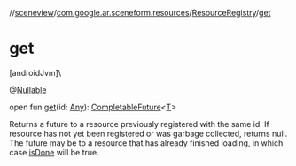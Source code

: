 //[sceneview](../../../index.md)/[com.google.ar.sceneform.resources](../index.md)/[ResourceRegistry](index.md)/[get](get.md)

# get

[androidJvm]\

@[Nullable](https://developer.android.com/reference/kotlin/androidx/annotation/Nullable.html)

open fun [get](get.md)(id: [Any](https://kotlinlang.org/api/latest/jvm/stdlib/kotlin/-any/index.html)): [CompletableFuture](https://developer.android.com/reference/kotlin/java/util/concurrent/CompletableFuture.html)&lt;[T](../../../../arsceneview/com.google.ar.sceneform.rendering/-future-helper/log-on-exception.md)&gt;

Returns a future to a resource previously registered with the same id. If resource has not yet been registered or was garbage collected, returns null. The future may be to a resource that has already finished loading, in which case [isDone](https://developer.android.com/reference/kotlin/java/util/concurrent/CompletableFuture.html#isDone--) will be true.
